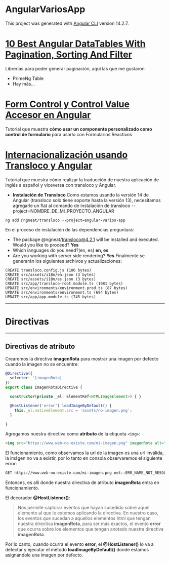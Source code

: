 # AngularVariosApp

This project was generated with [Angular CLI](https://github.com/angular/angular-cli) version 14.2.7.

# [10 Best Angular DataTables With Pagination, Sorting And Filter](https://www.ngdevelop.tech/best-angular-tables/)

Librerías para poder generar paginación, aquí las que me gustaron

- PrimeNg Table
- Hay más...

# [Form Control y Control Value Accesor en Angular](https://www.youtube.com/watch?v=UabeWOGqtvM&list=PLy09ETjgu8VqKGRs1UFq3ZiFbY0zzhdLr)
Tutorial que muestra **cómo usar un componente personalizado como control de formulario** para usarlo con Formularios Reactivos

# [Internacionalización usando Transloco y Angular](https://www.youtube.com/watch?v=p_M-MMBXOxk&list=PLy09ETjgu8VqKGRs1UFq3ZiFbY0zzhdLr&index=6)
Tutorial que muestra cómo realizar la traducción de nuestra aplicación de inglés a español y viceversa con transloco y Angular.

- **Instalación de Transloco**
Como estamos usando la versión 14 de Angular (transloco solo tiene soporte hasta la versión 13), necesitamos agregarle un flat al comando de 
instalación de transloco --project=NOMBRE_DE_MI_PROYECTO_ANGULAR
```
ng add @ngneat/transloco --project=angular-varios-app
```

En el proceso de instalación de las dependencias preguntará:
- The package @ngneat/transloco@4.2.1 will be installed and executed. Would you like to proceed? **Yes**
- Which languages do you need?(en, es) **en, es**
- Are you working with server side rendering? **Yes**
Finalmente se generarán los siguientes archivos y actualizaciones:
```
CREATE transloco.config.js (106 bytes)
CREATE src/assets/i18n/en.json (3 bytes)
CREATE src/assets/i18n/es.json (3 bytes)
CREATE src/app/transloco-root.module.ts (1081 bytes)
UPDATE src/environments/environment.prod.ts (87 bytes)
UPDATE src/environments/environment.ts (694 bytes)
UPDATE src/app/app.module.ts (745 bytes)
```

---

# Directivas

---

## Directivas de atributo

Crearemos la directiva **imagenRota** para mostrar una imagen por defecto cuando la imagen no se encuentre: 

````typescript
@Directive({
  selector: '[imagenRota]'
})
export class ImagenRotaDirective {

  constructor(private _el: ElementRef<HTMLImageElement>) { }

  @HostListener('error') loadImageByDefault() {
    this._el.nativeElement.src = 'assets/no-imagen.png';
  }

}
````

Agregamos nuestra directiva como **atributo** de la etiqueta ``<img>``: 

````html
<img src="https://www.web-no-existe.com/mi-imagen.png" imagenRota alt="Imagen por defecto" class="w-100">
````

El funcionamiento, como observamos la url de la imagen es una url inválida, la imágen no va a existir, por lo tanto
en consola observaremos el siguiente error: 

````bash
GET https://www.web-no-existe.com/mi-imagen.png net::ERR_NAME_NOT_RESOLVED
````
Entonces, es allí donde nuestra directiva de atributo **imagenRota** entra en funcionamiento. 

El decorador **@HostListener()**:

> Nos permite capturar eventos que hayan sucedido sobre aquel elemento al que le estemos aplicando la directiva. En nuestro caso, los eventos que sucedan a aquellos elementos html que tengan nuestra directiva **imagenRota**, para ser más exactos, el evento **error** que ocurra sobre los elementos que tengan anotado nuestra directiva **imagenRota**.

Por lo canto, cuando ocurra el evento **error**, el **@HostListener()** lo va a detectar y ejecutar el método **loadImageByDefault()** donde estamos asignandole una imagen por defecto.
